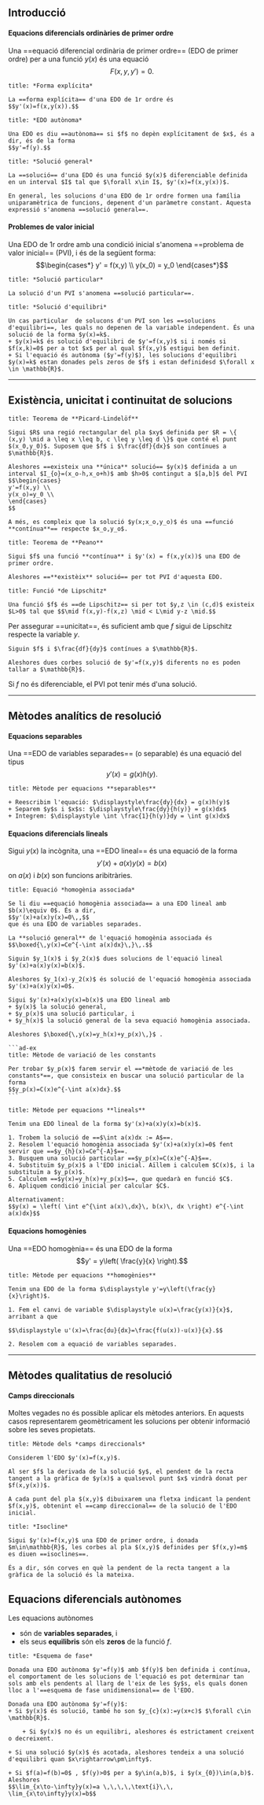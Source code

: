 ## Introducció

#### Equacions diferencials ordinàries de primer ordre

Una ==equació diferencial ordinària de primer ordre== (EDO de primer ordre) per a una funció $y(x)$ és una equació
$$F(x,y,y')=0.$$

```ad-def
title: *Forma explícita*

La ==forma explícita== d'una EDO de 1r ordre és
$$y'(x)=f(x,y(x)).$$
```

```ad-def
title: *EDO autònoma*

Una EDO es diu ==autònoma== si $f$ no depèn explícitament de $x$, és a dir, és de la forma
$$y'=f(y).$$
```

```ad-def
title: *Solució general*

La ==solució== d'una EDO és una funció $y(x)$ diferenciable definida en un interval $I$ tal que $\forall x\in I$, $y'(x)=f(x,y(x))$. 

En general, les solucions d'una EDO de 1r ordre formen una família uniparamètrica de funcions, depenent d'un paràmetre constant. Aquesta expressió s'anomena ==solució general==.
```

#### Problemes de valor inicial

Una EDO de 1r ordre amb una condició inicial s'anomena ==problema de valor inicial== (PVI), i és de la següent forma:
$$\begin{cases*}
y' = f(x,y) \\
y(x_0) = y_0
\end{cases*}$$

```ad-def
title: *Solució particular*

La solució d'un PVI s'anomena ==solució particular==.
```

```ad-def
title: *Solució d'equilibri*

Un cas particular  de solucons d'un PVI son les ==solucions d'equilibri==, les quals no depenen de la variable independent. És una solució de la forma $y(x)=k$.
+ $y(x)=k$ és solució d'equilibri de $y'=f(x,y)$ si i només si $f(x,k)=0$ per a tot $x$ per al qual $f(x,y)$ estigui ben definit.
+ Si l'equació és autònoma ($y'=f(y)$), les solucions d'equilibri $y(x)=k$ estan donades pels zeros de $f$ i estan definidesd $\forall x \in \mathbb{R}$.
```

---
## Existència, unicitat i continuitat de solucions

```ad-teor
title: Teorema de **Picard-Lindelöf**

Sigui $R$ una regió rectangular del pla $xy$ definida per $R = \{ (x,y) \mid a \leq x \leq b, c \leq y \leq d \}$ que conté el punt $(x_0,y_0)$. Suposem que $f$ i $\frac{df}{dx}$ son contínues a $\mathbb{R}$.

Aleshores ==existeix una **única** solució== $y(x)$ definida a un interval $I_{o}=(x_o-h,x_o+h)$ amb $h>0$ contingut a $[a,b]$ del PVI
$$\begin{cases}
y'=f(x,y) \\
y(x_o)=y_0 \\
\end{cases}
$$

A més, es compleix que la solució $y(x;x_o,y_o)$ és una ==funció **contínua**== respecte $x_o,y_o$.

```

```ad-teor
title: Teorema de **Peano**

Sigui $f$ una funció **contínua** i $y'(x) = f(x,y(x))$ una EDO de primer ordre.

Aleshores ==**existèix** solució== per tot PVI d'aquesta EDO.
```

```ad-def
title: Funció *de Lipschitz*

Una funció $f$ és ==de Lipschitz== si per tot $y,z \in (c,d)$ existeix $L>0$ tal que $$\mid f(x,y)-f(x,z) \mid < L\mid y-z \mid.$$
```

Per assegurar ==unicitat==, és suficient amb que $f$ sigui de Lipschitz respecte la variable $y$.

```ad-teor
Siguin $f$ i $\frac{df}{dy}$ contínues a $\mathbb{R}$.

Aleshores dues corbes solució de $y'=f(x,y)$ diferents no es poden tallar a $\mathbb{R}$.
```

Si $f$ no és diferenciable, el PVI pot tenir més d'una solució.

---
## Mètodes analítics de resolució

#### Equacions separables

Una ==EDO de variables separades== (o separable) és una equació del tipus 
$$y'(x) = g(x)h(y).$$

```ad-ex
title: Mètode per equacions **separables**

+ Reescribim l'equació: $\displaystyle\frac{dy}{dx} = g(x)h(y)$
+ Separem $y$s i $x$s: $\displaystyle\frac{dy}{h(y)} = g(x)dx$
+ Integrem: $\displaystyle \int \frac{1}{h(y)}dy = \int g(x)dx$

```

#### Equacions diferencials lineals

Sigui $y(x)$ la incògnita, una ==EDO lineal== és una equació de la forma
$$y'(x)+a(x)y(x)=b(x)$$
on $a(x)$ i $b(x)$ son funcions aribitràries.

```ad-def
title: Equació *homogènia associada*

Se li diu ==equació homogènia associada== a una EDO lineal amb $b(x)\equiv 0$. És a dir,
$$y'(x)+a(x)y(x)=0\,,$$
que és una EDO de variables separades.

La **solució general** de l'equació homogènia associada és
$$\boxed{\,y(x)=Ce^{-\int a(x)dx}\,}\,.$$
```

```ad-prop
Siguin $y_1(x)$ i $y_2(x)$ dues solucions de l'equació lineal $y'(x)+a(x)y(x)=b(x)$.

Aleshores $y_1(x)-y_2(x)$ és solució de l'equació homogènia associada $y'(x)+a(x)y(x)=0$.
```

````ad-coro
Sigui $y'(x)+a(x)y(x)=b(x)$ una EDO lineal amb
+ $y(x)$ la solució general,
+ $y_p(x)$ una solució particular, i
+ $y_h(x)$ la solució general de la seva equació homogènia associada.

Aleshores $\boxed{\,y(x)=y_h(x)+y_p(x)\,}$ .

```ad-ex
title: Mètode de variació de les constants

Per trobar $y_p(x)$ farem servir el ==*mètode de variació de les constants*==, que consisteix en buscar una solució particular de la forma
$$y_p(x)=C(x)e^{-\int a(x)dx}.$$
```
````

```ad-ex
title: Mètode per equacions **lineals**

Tenim una EDO lineal de la forma $y'(x)+a(x)y(x)=b(x)$.

1. Trobem la solució de ==$\int a(x)dx := A$==.
2. Resolem l'equació homogènia associada $y'(x)+a(x)y(x)=0$ fent servir que ==$y_{h}(x)=Ce^{-A}$==.
3. Busquem una solució particular ==$y_p(x)=C(x)e^{-A}$==.
4. Substituïm $y_p(x)$ a l'EDO inicial. Aïllem i calculem $C(x)$, i la substituïm a $y_p(x)$.
5. Calculem ==$y(x)=y_h(x)+y_p(x)$==, que quedarà en funció $C$.
6. Apliquem condició inicial per calcular $C$.

Alternativament:
$$y(x) = \left( \int e^{\int a(x)\,dx}\, b(x)\, dx \right) e^{-\int a(x)dx}$$
```

#### Equacions homogènies

Una ==EDO homogènia== és una EDO de la forma
$$y' = y\left( \frac{y}{x} \right).$$

```ad-ex
title: Mètode per equacions **homogènies**

Tenim una EDO de la forma $\displaystyle y'=y\left(\frac{y}{x}\right)$.

1. Fem el canvi de variable $\displaystyle u(x)=\frac{y(x)}{x}$, arribant a que

$$\displaystyle u'(x)=\frac{du}{dx}=\frac{f(u(x))-u(x)}{x}.$$

2. Resolem com a equació de variables separades.
```

---
## Mètodes qualitatius de resolució

#### Camps direccionals

Moltes vegades no és possible aplicar els mètodes anteriors. En aquests casos representarem geomètricament les solucions per obtenir informació sobre les seves propietats.

```ad-ex
title: Mètode dels *camps direccionals*

Considerem l'EDO $y'(x)=f(x,y)$.

Al ser $f$ la derivada de la solució $y$, el pendent de la recta tangent a la gràfica de $y(x)$ a qualsevol punt $x$ vindrà donat per $f(x,y(x))$.

A cada punt del pla $(x,y)$ dibuixarem una fletxa indicant la pendent $f(x,y)$, obtenint el ==camp direccional== de la solució de l'EDO inicial.
```

```ad-def
title: *Isocline*

Sigui $y'(x)=f(x,y)$ una EDO de primer ordre, i donada $m\in\mathbb{R}$, les corbes al pla $(x,y)$ definides per $f(x,y)=m$ es diuen ==isoclines==.

És a dir, són corves en què la pendent de la recta tangent a la gràfica de la solució és la mateixa.
```

## Equacions diferencials autònomes

Les equacions autònomes
+ són de **variables separades**, i
+ els seus **equilibris** són els **zeros** de la funció $f$.

```ad-def
title: *Esquema de fase*

Donada una EDO autònoma $y'=f(y)$ amb $f(y)$ ben definida i contínua, el comportament de les solucions de l'equació es pot determinar tan sols amb els pendents al llarg de l'eix de les $y$s, els quals donen lloc a l'==esquema de fase unidimensional== de l'EDO.
```

```ad-teor
Donada una EDO autònoma $y'=f(y)$:
+ Si $y(x)$ és solució, també ho son $y_{c}(x):=y(x+c)$ $\forall c\in \mathbb{R}$.

	+ Si $y(x)$ no és un equilibri, aleshores és estrictament creixent o decreixent.

+ Si una solució $y(x)$ és acotada, aleshores tendeix a una solució d'equilibri quan $x\rightarrow\pm\infty$.

+ Si $f(a)=f(b)=0$ , $f(y)>0$ per a $y\in(a,b)$, i $y(x_{0})\in(a,b)$. Aleshores
$$\lim_{x\to-\infty}y(x)=a \,\,\,\,\text{i}\,\, \lim_{x\to\infty}y(x)=b$$
```